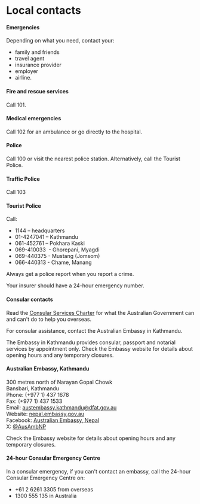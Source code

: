 # Local contacts

#### Emergencies

Depending on what you need, contact your:

* family and friends
* travel agent
* insurance provider
* employer
* airline.

#### Fire and rescue services

Call 101.

#### Medical emergencies

Call 102 for an ambulance or go directly to the hospital.

#### Police

Call 100 or visit the nearest police station. Alternatively, call the Tourist Police.

#### Traffic Police

Call 103

#### Tourist Police

Call:

* 1144 – headquarters
* 01-4247041 – Kathmandu
* 061-452761 – Pokhara Kaski
* 069-410033  - Ghorepani, Myagdi
* 069-440375 - Mustang (Jomsom)
* 066-440313 - Chame, Manang

Always get a police report when you report a crime.

Your insurer should have a 24-hour emergency number.

#### Consular contacts

Read the [Consular Services Charter](/consular-services/consular-services-charter "Consular Services Charter") for what the Australian Government can and can't do to help you overseas.

For consular assistance, contact the Australian Embassy in Kathmandu.

The Embassy in Kathmandu provides consular, passport and notarial services by appointment only. Check the Embassy website for details about opening hours and any temporary closures.

#### Australian Embassy, Kathmandu

300 metres north of Narayan Gopal Chowk  
Bansbari, Kathmandu  
Phone: (+977 1) 437 1678  
Fax: (+977 1) 437 1533  
Email: [austembassy.kathmandu@dfat.gov.au](mailto:austembassy.kathmandu@dfat.gov.au)  
Website: [nepal.embassy.gov.au](http://www.nepal.embassy.gov.au/)  
Facebook: [Australian Embassy, Nepal](https://www.facebook.com/australianembassynepal/)  
X: [@AusAmbNP](https://twitter.com/AusAmbNP)

Check the Embassy website for details about opening hours and any temporary closures.

#### 24-hour Consular Emergency Centre

In a consular emergency, if you can't contact an embassy, call the 24-hour Consular Emergency Centre on:

* +61 2 6261 3305 from overseas
* 1300 555 135 in Australia